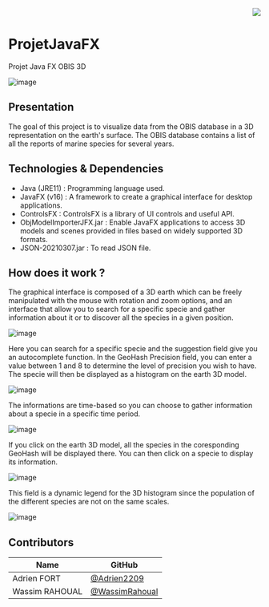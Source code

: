 <p align = right> <img src =https://forthebadge.com/images/badges/made-with-java.svg></p>

# ProjetJavaFX
Projet Java FX OBIS 3D

![image](https://user-images.githubusercontent.com/48014645/195371638-1ad96006-1eaa-475d-a55b-399a447a96b5.png)

## Presentation

The goal of this project is to visualize data from the OBIS database in a 3D representation on the earth's surface. The OBIS database contains a list of all the reports of marine species for several years. 

## Technologies & Dependencies
- Java (JRE11) : Programming language used.
- JavaFX (v16) : A framework to create a graphical interface for desktop applications.
- ControlsFX : ControlsFX is a library of UI controls and useful API.
- ObjModelImporterJFX.jar : Enable JavaFX applications to access 3D models and scenes provided in files based on widely supported 3D formats.
- JSON-20210307.jar : To read JSON file.
## How does it work ?

The graphical interface is composed of a 3D earth which can be freely manipulated with the mouse with rotation and zoom options, and an interface that allow you to search for a specific specie and gather information about it or to discover all the species in a given position.

![image](https://user-images.githubusercontent.com/48014645/195446063-f0dcd34f-14cc-45c9-9f9a-8192160260bf.png)

Here you can search for a specific specie and the suggestion field give you an autocomplete function. In the GeoHash Precision field, you can enter a value between 1 and 8 to determine the level of precision you wish to have. The specie will then be displayed as a histogram on the earth 3D model.

![image](https://user-images.githubusercontent.com/48014645/195447184-76457f52-03b9-4666-a3d0-0b4ccdd2b560.png)

The informations are time-based so you can choose to gather information about a specie in a specific time period.

![image](https://user-images.githubusercontent.com/48014645/195447417-c831f5f3-8251-43d0-be86-f398d37b1557.png)

If you click on the earth 3D model, all the species in the coresponding GeoHash will be displayed there. You can then click on a specie to display its information.

![image](https://user-images.githubusercontent.com/48014645/195448153-e31a0325-f603-493d-a39f-4dd2c1082884.png)

This field is a dynamic legend for the 3D histogram since the population of the different species are not on the same scales.

![image](https://user-images.githubusercontent.com/48014645/195448208-c11fcebc-2a98-4ec8-94c4-f26a84993aa1.png)


## Contributors
| Name             | GitHub      |
| ---------------- | ----------- |
| Adrien FORT      | [@Adrien2209]   |
| Wassim RAHOUAL   | [@WassimRahoual] |


[@Adrien2209]: https://github.com/Adrien2209
[@WassimRahoual]: https://github.com/WassimRahoual
